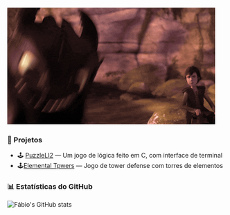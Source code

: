 ![me](https://github.com/fabioazv14/fabioazv14/blob/main/toothless.gif)

### 🚀 Projetos

- 🕹️ [PuzzleLI2](https://github.com/fabioazv14/PuzzleLI2) — Um jogo de lógica feito em C, com interface de terminal
- 🕹️[Elemental Tpwers](https://github.com/fabioazv14/ElementalTowers) — Jogo de tower defense com torres de elementos


### 📊 Estatísticas do GitHub
![Fábio's GitHub stats](https://github-readme-stats.vercel.app/api?username=fabioazv14&show_icons=true&theme=radical)

